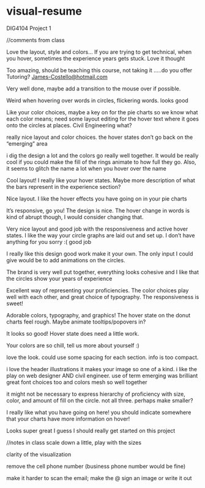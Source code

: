 # visual-resume
DIG4104 Project 1


//comments from class

Love the layout, style and colors… If you are trying to get technical, when you hover, sometimes the experience years gets stuck. Love it thought

Too amazing, should be teaching this course, not taking it
…..do you offer Tutoring? James-Costello@hotmail.com

Very well done, maybe add a transition to the mouse over if possible.

Weird when hovering over words in circles, flickering words. looks good

Like your color choices, maybe a key on for the pie charts so we know what each color means; need some layout editing for the hover text where it goes onto the circles at places. Civil Engineering what? 

really nice layout and color choices. the hover states don’t go back on the “emerging” area

i dig the design a lot and the colors go really well together. It would be really cool if you could make the fill of the rings animate to how full they go. Also, it seems to glitch the name a lot when you hover over the name

Cool layout! I really like your hover states. Maybe more description of what the bars represent in the experience section? 

Nice layout. I like the hover effects you have going on in your pie charts

It’s responsive, go you! The design is nice. The hover change in words is kind of abrupt though, I would consider changing that.

Very nice layout and good job with the responsiveness and active hover states.  I like the way your circle graphs are laid out and set up.  I don’t have anything for you sorry :(  good job

I really like this design good work make it your own. The only input I could give would be to add animations on the circles.

The brand is very well put together, everything looks cohesive and I like that the circles show your years of experience

Excellent way of representing your proficiencies. The color choices play well with each other, and great choice of typography. The responsiveness is sweet! 

Adorable colors, typography, and graphics! The hover state on the donut charts feel rough. Maybe animate tooltips/popovers in?

It looks so good! Hover state does need a little work.

Your colors are so chill, tell us more about yourself :)

love the look. could use some spacing for each section. info is too compact. 

i love the header illustrations it makes your image so one of a kind. i like the play on web designer AND civil engineer. use of term emerging was brilliant great font choices too and colors mesh so well together

it might not be necessary to express hierarchy of proficiency with size, color, and amount of fill on the circle. not all three. perhaps make smaller?

I really like what you have going on here! you should indicate somewhere that your charts have more information on hover!

Looks super great I guess I should really get started on this project 

//notes in class
scale down a little, play with the sizes

clarity of the visualization

remove the cell phone number (business phone number would be fine)

make it harder to scan the email; make the @ sign an image or write it out
